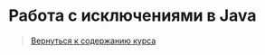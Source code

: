Работа с исключениями в Java
====================

>
>[Вернуться к содержанию курса]({{site.baseurl}}/course/content)
>

